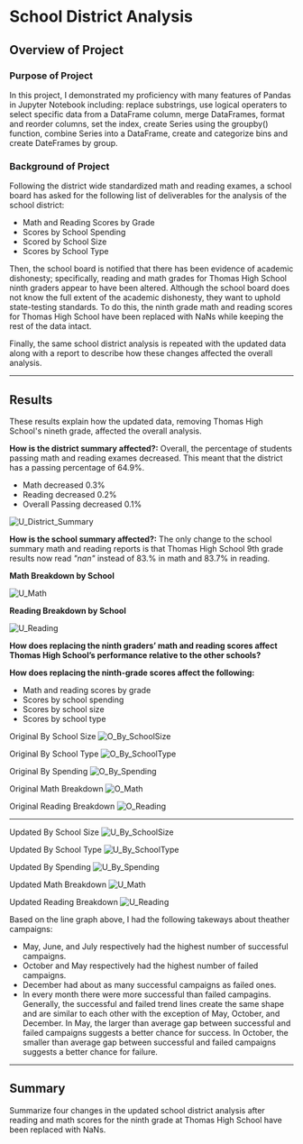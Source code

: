 # School District Analysis

## Overview of Project
### Purpose of Project
In this project, I demonstrated my proficiency with many features of Pandas in Jupyter Notebook including: replace substrings, use logical operaters to select specific data from a DataFrame column, merge DataFrames, format and reorder columns, set the index, create Series using the groupby() function, combine Series into a DataFrame, create and categorize bins and create DateFrames by group. 


### Background of Project
Following the district wide standardized math and reading exames, a school board has asked for the following list of deliverables for the analysis of the school district: 
* Math and Reading Scores by Grade
* Scores by School Spending
* Scored by School Size
* Scores by School Type 

Then, the school board is notified that there has been evidence of academic dishonesty; specifically, reading and math grades for Thomas High School ninth graders appear to have been altered. Although the school board does not know the full extent of the academic dishonesty, they want to uphold state-testing standards. To do this, the ninth grade math and reading scores for Thomas High School have been replaced with NaNs while keeping the rest of the data intact. 

Finally, the same school district analysis is repeated with the updated data along with a report to describe how these changes affected the overall analysis.

---
## Results
These results explain how the updated data, removing Thomas High School's nineth grade, affected the overall analysis.

**How is the district summary affected?:** Overall, the percentage of students passing math and reading exames decreased. This meant that the district has a passing percentage of 64.9%. 
* Math decreased 0.3%
* Reading decreased 0.2%
* Overall Passing decreased 0.1% 

![U_District_Summary](U_District_Summary.png)

**How is the school summary affected?:** The only change to the school summary math and reading reports is that Thomas High School 9th grade results now read *"nan"* instead of 83.% in math and 83.7% in reading. 

**Math Breakdown by School** 

![U_Math](U_Math.png)

**Reading Breakdown by School**

![U_Reading](U_Reading.png)


**How does replacing the ninth graders’ math and reading scores affect Thomas High School’s performance relative to the other schools?**


**How does replacing the ninth-grade scores affect the following:**
* Math and reading scores by grade
* Scores by school spending 
* Scores by school size
* Scores by school type

Original By School Size
![O_By_SchoolSize](O_By_SchoolSize.png)

Original By School Type
![O_By_SchoolType](O_By_SchoolType.png)

Original By Spending
![O_By_Spending](O_By_Spending.png)

Original Math Breakdown
![O_Math](O_Math.png)

Original Reading Breakdown
![O_Reading](O_Reading.png)

---
Updated By School Size
![U_By_SchoolSize](U_By_SchoolSize.png)

Updated By School Type
![U_By_SchoolType](U_By_SchoolType.png)

Updated By Spending
![U_By_Spending](U_By_Spending.png)

Updated Math Breakdown
![U_Math](U_Math.png)

Updated Reading Breakdown
![U_Reading](U_Reading.png)

Based on the line graph above, I had the following takeways about theather campaigns:
* May, June, and July respectively had the highest number of successful campaigns. 
* October and May respectively had the highest number of failed campaigns.
* December had about as many successful campaigns as failed ones.
* In every month there were more successful than failed campagins. Generally, the successful and failed trend lines create the same shape and are similar to each other with the exception of May, October, and December. In May, the larger than average gap between successful and failed campaigns suggests a better chance for success. In October, the smaller than average gap between successful and failed campaigns suggests a better chance for failure. 




---
## Summary
Summarize four changes in the updated school district analysis after reading and math scores for the ninth grade at Thomas High School have been replaced with NaNs.
